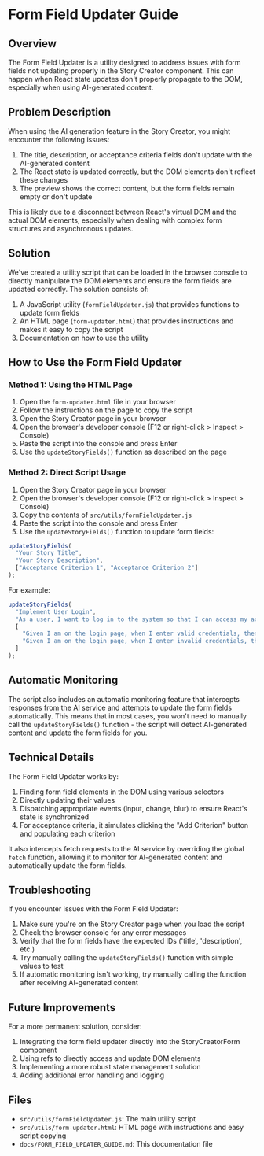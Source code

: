 # Form Field Updater Guide

## Overview

The Form Field Updater is a utility designed to address issues with form fields not updating properly in the Story Creator component. This can happen when React state updates don't properly propagate to the DOM, especially when using AI-generated content.

## Problem Description

When using the AI generation feature in the Story Creator, you might encounter the following issues:

1. The title, description, or acceptance criteria fields don't update with the AI-generated content
2. The React state is updated correctly, but the DOM elements don't reflect these changes
3. The preview shows the correct content, but the form fields remain empty or don't update

This is likely due to a disconnect between React's virtual DOM and the actual DOM elements, especially when dealing with complex form structures and asynchronous updates.

## Solution

We've created a utility script that can be loaded in the browser console to directly manipulate the DOM elements and ensure the form fields are updated correctly. The solution consists of:

1. A JavaScript utility (`formFieldUpdater.js`) that provides functions to update form fields
2. An HTML page (`form-updater.html`) that provides instructions and makes it easy to copy the script
3. Documentation on how to use the utility

## How to Use the Form Field Updater

### Method 1: Using the HTML Page

1. Open the `form-updater.html` file in your browser
2. Follow the instructions on the page to copy the script
3. Open the Story Creator page in your browser
4. Open the browser's developer console (F12 or right-click > Inspect > Console)
5. Paste the script into the console and press Enter
6. Use the `updateStoryFields()` function as described on the page

### Method 2: Direct Script Usage

1. Open the Story Creator page in your browser
2. Open the browser's developer console (F12 or right-click > Inspect > Console)
3. Copy the contents of `src/utils/formFieldUpdater.js`
4. Paste the script into the console and press Enter
5. Use the `updateStoryFields()` function to update form fields:

```javascript
updateStoryFields(
  "Your Story Title", 
  "Your Story Description", 
  ["Acceptance Criterion 1", "Acceptance Criterion 2"]
);
```

For example:

```javascript
updateStoryFields(
  "Implement User Login", 
  "As a user, I want to log in to the system so that I can access my account.", 
  [
    "Given I am on the login page, when I enter valid credentials, then I should be logged in successfully.",
    "Given I am on the login page, when I enter invalid credentials, then I should see an error message."
  ]
);
```

## Automatic Monitoring

The script also includes an automatic monitoring feature that intercepts responses from the AI service and attempts to update the form fields automatically. This means that in most cases, you won't need to manually call the `updateStoryFields()` function - the script will detect AI-generated content and update the form fields for you.

## Technical Details

The Form Field Updater works by:

1. Finding form field elements in the DOM using various selectors
2. Directly updating their values
3. Dispatching appropriate events (input, change, blur) to ensure React's state is synchronized
4. For acceptance criteria, it simulates clicking the "Add Criterion" button and populating each criterion

It also intercepts fetch requests to the AI service by overriding the global `fetch` function, allowing it to monitor for AI-generated content and automatically update the form fields.

## Troubleshooting

If you encounter issues with the Form Field Updater:

1. Make sure you're on the Story Creator page when you load the script
2. Check the browser console for any error messages
3. Verify that the form fields have the expected IDs ('title', 'description', etc.)
4. Try manually calling the `updateStoryFields()` function with simple values to test
5. If automatic monitoring isn't working, try manually calling the function after receiving AI-generated content

## Future Improvements

For a more permanent solution, consider:

1. Integrating the form field updater directly into the StoryCreatorForm component
2. Using refs to directly access and update DOM elements
3. Implementing a more robust state management solution
4. Adding additional error handling and logging

## Files

- `src/utils/formFieldUpdater.js`: The main utility script
- `src/utils/form-updater.html`: HTML page with instructions and easy script copying
- `docs/FORM_FIELD_UPDATER_GUIDE.md`: This documentation file

